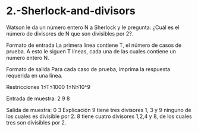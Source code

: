 # 2.-Sherlock-and-divisors

Watson le da un número entero N a Sherlock y le pregunta: ¿Cuál es el número de divisores de N que son divisibles por 2?.

Formato de entrada
La primera línea contiene T, el número de casos de prueba. A esto le siguen T líneas, cada una de las cuales contiene un número entero N.

Formato de salida
Para cada caso de prueba, imprima la respuesta requerida en una línea.

Restricciones
1≤T≤1000
1≤N≤10^9

Entrada de muestra: 
2
9
8

Salida de muestra:
0
3
Explicación
9 tiene tres divisores 1, 3 y 9 ninguno de los cuales es divisible por 2.
8 tiene cuatro divisores 1,2,4 y 8, de los cuales tres son divisibles por 2.
